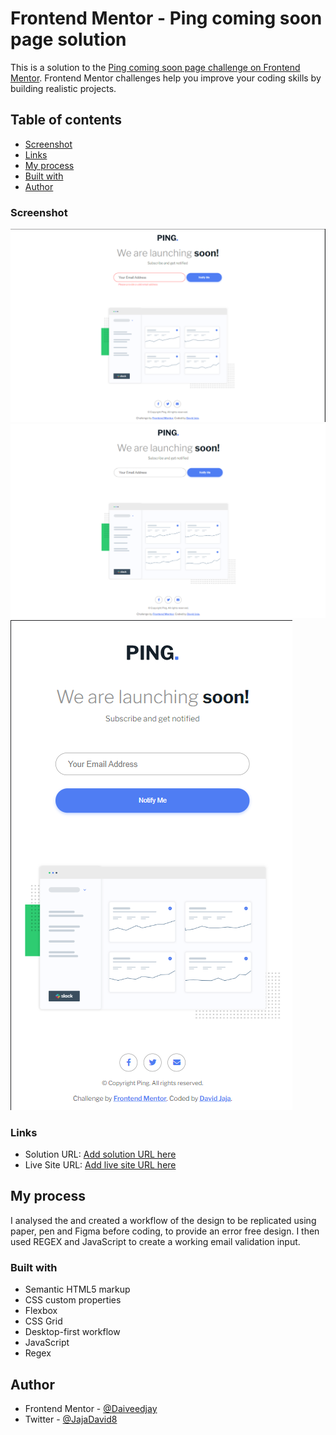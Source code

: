 # Frontend Mentor - Ping coming soon page solution

This is a solution to the [Ping coming soon page challenge on Frontend Mentor](https://www.frontendmentor.io/challenges/ping-single-column-coming-soon-page-5cadd051fec04111f7b848da). Frontend Mentor challenges help you improve your coding skills by building realistic projects.

## Table of contents

- [Screenshot](#screenshot)
- [Links](#links)
- [My process](#my-process)
- [Built with](#built-with)
- [Author](#author)

### Screenshot

![Desktop Version active](./Screenshots/Desktop%20version%20-%20active.png)
![Desktop Version inactive](./Screenshots/Desktop%20version%20-%20inactive.png)
![Mobile Version](./Screenshots/Mobile%20Version.png)

### Links

- Solution URL: [Add solution URL here](https://github.com/Daiveedjay/Ping-Coming-soon)
- Live Site URL: [Add live site URL here](https://ping-coming-soon-page-femc.netlify.app/)

## My process

I analysed the and created a workflow of the design to be replicated using paper, pen and Figma before coding, to provide an error free design.
I then used REGEX and JavaScript to create a working email validation input.

### Built with

- Semantic HTML5 markup
- CSS custom properties
- Flexbox
- CSS Grid
- Desktop-first workflow
- JavaScript
- Regex

## Author

- Frontend Mentor - [@Daiveedjay](https://www.frontendmentor.io/profile/Daiveedjay)
- Twitter - [@JajaDavid8](https://twitter.com/JajaDavid8)
